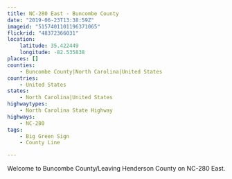 ```yaml
---
title: NC-280 East - Buncombe County
date: "2019-06-23T13:38:59Z"
imageid: "5157401101196371065"
flickrid: "48372366031"
location:
    latitude: 35.422449
    longitude: -82.535838
places: []
counties:
    - Buncombe County|North Carolina|United States
countries:
    - United States
states:
    - North Carolina|United States
highwaytypes:
    - North Carolina State Highway
highways:
    - NC-280
tags:
    - Big Green Sign
    - County Line

---
```

Welcome to Buncombe County/Leaving Henderson County on NC-280 East.
